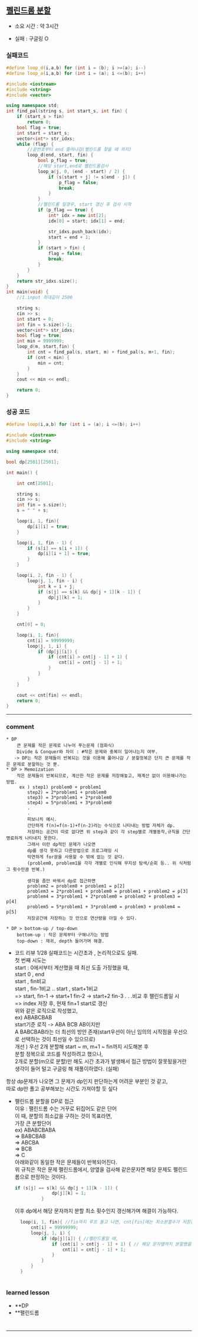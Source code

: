 ## [펠린드롬 분할](https://www.acmicpc.net/problem/1509)
* 소요 시간 : 약 3시간
- 실패 : 구글링 O


### 실패코드
```cpp
#define loop_d(i,a,b) for (int i = (b); i >=(a); i--)
#define loop_a(i,a,b) for (int i = (a); i <=(b); i++)

#include <iostream>
#include <string>
#include <vector>

using namespace std;
int find_pal(string s, int start_s, int fin) {
	if (start_s > fin)
		return 0;
	bool flag = true;
	int start = start_s;
	vector<int*> str_idxs;
	while (flag) {
		//끝번호부터 end 줄여나감(펠린드롬 찾을 때 까지)
		loop_d(end, start, fin) {
			bool p_flag = true;
			//해당 start,end로 펠린드롬검사
			loop_a(j, 0, (end - start) / 2) {
				if (s[start + j] != s[end - j]) {
					p_flag = false;
					break;
				}
			}
			//펠린드롬 일경우, start 갱신 후 검사 시작
			if (p_flag == true) {
				int* idx = new int[2];
				idx[0] = start; idx[1] = end;

				str_idxs.push_back(idx);
				start = end + 1;
			}
			if (start > fin) {
				flag = false;
				break;
			}
		}
	}
	return str_idxs.size();
}
int main(void) {
	//1.input 최대길이 2500

	string s;
	cin >> s;
	int start = 0;
	int fin = s.size()-1;
	vector<int*> str_idxs;
	bool flag = true;
	int min = 9999999;
	loop_d(m, start,fin) {
		int cnt = find_pal(s, start, m) + find_pal(s, m+1, fin);
		if (cnt < min) {
			min = cnt;
		}
	}
	cout << min << endl;

	return 0;
}
```


### 성공 코드
```cpp
#define loop(i,a,b) for (int i = (a); i <=(b); i++)

#include <iostream>
#include <string>

using namespace std;

bool dp[2501][2501];

int main() {

	int cnt[2501];

	string s;
	cin >> s;
	int fin = s.size();
	s = " " + s;

	loop(i, 1, fin){
		dp[i][i] = true;
	}

	loop(i, 1, fin - 1) {
		if (s[i] == s[i + 1]) {
			dp[i][i + 1] = true;
		}
	}

	loop(i, 2, fin - 1) {
		loop(j, 1, fin - i) {
			int k = i + j;
			if (s[j] == s[k] && dp[j + 1][k - 1]) {
				dp[j][k] = 1;
			}
		}
	}

	cnt[0] = 0;

	loop(i, 1, fin){
		cnt[i] = 99999999;
		loop(j, 1, i) {
			if (dp[j][i]) {
				if (cnt[i] > cnt[j - 1] + 1) {
					cnt[i] = cnt[j - 1] + 1;
				}
			}
		}
	}

	cout << cnt[fin] << endl;
	return 0;
}
```



----------------------------------------------------------------------------
### comment 

>>
	* DP  
    	큰 문제를 작은 문제로 나누어 푸는문제 (점화식)   
    	Divide & Conquer와 차이 : #작은 문제와 중복이 일어나는지 여부.   
       -> DP는 작은 문제들이 반복되는 것을 이용해 풀어나감 / 분할정복은 단지 큰 문제를 작은 문제로 분할하는 것 뿐.   
 	* DP > Memoization    
      	작은 문제들이 반복되므로, 계산한 작은 문제를 저장해놓고, 재계산 없이 이용해나가는 방법.  
      	 ex ) step1) problem0 + problem1  
            step2) = 2*problem1 + problem0  
            step3) = 3*problem1 + 2*problem0  
            step4) = 5*problem1 + 3*problem0  
            .  
            .  
            피보나치 예시.  
            간단하게 f(n)=f(n-1)+f(n-2)라는 수식으로 나타내는 방법 자체가 dp.   
            저장하는 공간이 따로 없다면 위 step과 같이 각 step별로 개별동작,규칙을 간단명료하게 나타내지 못한다.  
            그래서 이런 dp적인 문제가 나오면  
            dp를 생각 못하고 다른방법으로 프로그래밍 시    
            막연하게 for문을 사용할 수 밖에 없는 것 같다.   
            (problem0, problem1을 각각 개별로 인식해 무지성 탐색/순회 등.. 위 식처럼 그 횟수만큼 반복.)  
            
            생각을 좀만 바꿔서 dp로 접근하면  
            problem2 = problem0 + problem1 = p[2]  
            problem3 = 2*problem1 + problem0 = problem1 + problem2 = p[3]    
            problem4 = 3*problem1 + 2*problem0 = problem2 + problem3 = p[4]  
            problem5 = 5*problem1 + 3*problem0 = problem3 + problem4 = p[5]   
            저장공간에 저장하는 것 만으로 연산량을 아낄 수 있다.   
  
	* DP > bottom-up / top-down  
    	bottom-up : 작은 문제부터 구해나가는 방법  
    	top-down : 재귀, depth 들어가며 해결.  
            
* 코드 리뷰
1/28
실패코드는 시간초과 , 논리적으로도 실패.   
첫 번째 시도는    
	start : 0에서부터 계산했을 때 최선 도출 가정했을 때,   
	start 0 , end    
		start , fin비교   
		start , fin-1비교  .. start , start+1비교    
			=> start, fin-1 -> start+1 fin-2 -> start+2 fin-3 . . .비교 후 팰린드롬일 시   
				=> index 저장 후, 현재 fin+1 start로 갱신  
위와 같은 로직으로 작성했고,   
ex) ABABCBAB    
start기준 로직 -> ABA BCB AB이지만    
A BABCBAB라는 더 최선의 방안 존재(start우선이 아닌 임의의 시작점을 우선으로 선택하는 것이 최선일 수 있으므로)   
개선 ) 우선 2개 분할해 start ~ m, m+1 ~ fin까지 시도해본 후  
분할 정복으로 코드를 작성하려고 했으나,  
2개로 분할(m으로 분할)만 해도 시간 초과가 발생해서 접근 방법이 잘못됬을거란 생각이 들어 털고 구글링 해 재풀이하였다. (실패)  

항상 dp문제가 나오면 그 문제가 dp인지 판단하는게 어려운 부분인 것 같고,  
따로 dp만 풀고 공부해보는 시간도 가져야할 듯 싶다  

* 팰린드롬 분할을 DP로 접근    
  이유 : 팰린드롬 수는 거꾸로 뒤집어도 같은 단어  
  이 때, 분할의 최소값을 구하는 것이 목표라면,  
  가장 큰 분할단어  
  ex) ABABCBABA  
  => BABCBAB  
  => ABCBA  
  => BCB  
  => C  
  아래와같이 동일한 작은 문제들이 반복되어진다.  
  위 규칙은 작은 문제 펠린드롬에서, 양옆을 검사해 같은문자면 해당 문제도 펠린드롬으로 판정하는 것이다.  
  ```cpp
  if (s[j] == s[k] && dp[j + 1][k - 1]) {
				dp[j][k] = 1;
			}
  ```
  이후 dp에서 해당 문자까지 분할 최소 횟수인지 갱신해가며 해결이 가능하다.
  ```cpp
  	loop(i, 1, fin){ //fin까지 루프 돌고 나면, cnt[fin]에는 최소분할수가 저장된다.
		cnt[i] = 99999999;
		loop(j, 1, i) {
			if (dp[j][i]) { //펠린드롬일 때,
				if (cnt[i] > cnt[j - 1] + 1) { // 해당 문자열까지 분할했을 때, 최소 분할인지 검사, 갱신. 
					cnt[i] = cnt[j - 1] + 1;
				}
			}
		}
	}
  ```

#
#
 ### learned lesson
 
* **DP
* **팰린드롬
#
#
 
 
 
 
 
-----------------------------------------------------------------------------
